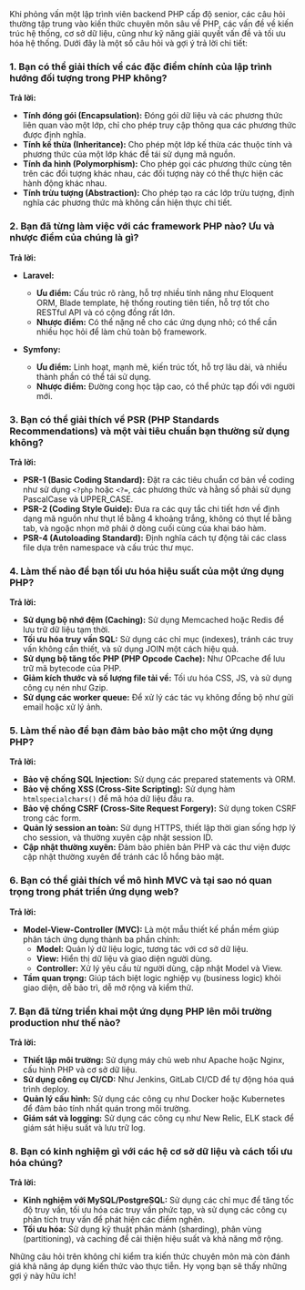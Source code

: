 Khi phỏng vấn một lập trình viên backend PHP cấp độ senior, các câu hỏi thường tập trung vào kiến thức chuyên môn sâu về PHP, các vấn đề về kiến trúc hệ thống, cơ sở dữ liệu, cũng như kỹ năng giải quyết vấn đề và tối ưu hóa hệ thống. Dưới đây là một số câu hỏi và gợi ý trả lời chi tiết:

### 1. Bạn có thể giải thích về các đặc điểm chính của lập trình hướng đối tượng trong PHP không?

**Trả lời:**
- **Tính đóng gói (Encapsulation):** Đóng gói dữ liệu và các phương thức liên quan vào một lớp, chỉ cho phép truy cập thông qua các phương thức được định nghĩa.
- **Tính kế thừa (Inheritance):** Cho phép một lớp kế thừa các thuộc tính và phương thức của một lớp khác để tái sử dụng mã nguồn.
- **Tính đa hình (Polymorphism):** Cho phép gọi các phương thức cùng tên trên các đối tượng khác nhau, các đối tượng này có thể thực hiện các hành động khác nhau.
- **Tính trừu tượng (Abstraction):** Cho phép tạo ra các lớp trừu tượng, định nghĩa các phương thức mà không cần hiện thực chi tiết.

### 2. Bạn đã từng làm việc với các framework PHP nào? Ưu và nhược điểm của chúng là gì?

**Trả lời:**
- **Laravel:**
  - **Ưu điểm:** Cấu trúc rõ ràng, hỗ trợ nhiều tính năng như Eloquent ORM, Blade template, hệ thống routing tiên tiến, hỗ trợ tốt cho RESTful API và có cộng đồng rất lớn.
  - **Nhược điểm:** Có thể nặng nề cho các ứng dụng nhỏ; có thể cần nhiều học hỏi để làm chủ toàn bộ framework.

- **Symfony:**
  - **Ưu điểm:** Linh hoạt, mạnh mẽ, kiến trúc tốt, hỗ trợ lâu dài, và nhiều thành phần có thể tái sử dụng.
  - **Nhược điểm:** Đường cong học tập cao, có thể phức tạp đối với người mới.

### 3. Bạn có thể giải thích về PSR (PHP Standards Recommendations) và một vài tiêu chuẩn bạn thường sử dụng không?

**Trả lời:**
- **PSR-1 (Basic Coding Standard):** Đặt ra các tiêu chuẩn cơ bản về coding như sử dụng `<?php` hoặc `<?=`, các phương thức và hằng số phải sử dụng PascalCase và UPPER_CASE.
- **PSR-2 (Coding Style Guide):** Đưa ra các quy tắc chi tiết hơn về định dạng mã nguồn như thụt lề bằng 4 khoảng trắng, không có thụt lề bằng tab, và ngoặc nhọn mở phải ở dòng cuối cùng của khai báo hàm.
- **PSR-4 (Autoloading Standard):** Định nghĩa cách tự động tải các class file dựa trên namespace và cấu trúc thư mục.

### 4. Làm thế nào để bạn tối ưu hóa hiệu suất của một ứng dụng PHP?

**Trả lời:**
- **Sử dụng bộ nhớ đệm (Caching):** Sử dụng Memcached hoặc Redis để lưu trữ dữ liệu tạm thời.
- **Tối ưu hóa truy vấn SQL:** Sử dụng các chỉ mục (indexes), tránh các truy vấn không cần thiết, và sử dụng JOIN một cách hiệu quả.
- **Sử dụng bộ tăng tốc PHP (PHP Opcode Cache):** Như OPcache để lưu trữ mã bytecode của PHP.
- **Giảm kích thước và số lượng file tải về:** Tối ưu hóa CSS, JS, và sử dụng công cụ nén như Gzip.
- **Sử dụng các worker queue:** Để xử lý các tác vụ không đồng bộ như gửi email hoặc xử lý ảnh.

### 5. Làm thế nào để bạn đảm bảo bảo mật cho một ứng dụng PHP?

**Trả lời:**
- **Bảo vệ chống SQL Injection:** Sử dụng các prepared statements và ORM.
- **Bảo vệ chống XSS (Cross-Site Scripting):** Sử dụng hàm `htmlspecialchars()` để mã hóa dữ liệu đầu ra.
- **Bảo vệ chống CSRF (Cross-Site Request Forgery):** Sử dụng token CSRF trong các form.
- **Quản lý session an toàn:** Sử dụng HTTPS, thiết lập thời gian sống hợp lý cho session, và thường xuyên cập nhật session ID.
- **Cập nhật thường xuyên:** Đảm bảo phiên bản PHP và các thư viện được cập nhật thường xuyên để tránh các lỗ hổng bảo mật.

### 6. Bạn có thể giải thích về mô hình MVC và tại sao nó quan trọng trong phát triển ứng dụng web?

**Trả lời:**
- **Model-View-Controller (MVC):** Là một mẫu thiết kế phần mềm giúp phân tách ứng dụng thành ba phần chính:
  - **Model:** Quản lý dữ liệu logic, tương tác với cơ sở dữ liệu.
  - **View:** Hiển thị dữ liệu và giao diện người dùng.
  - **Controller:** Xử lý yêu cầu từ người dùng, cập nhật Model và View.
- **Tầm quan trọng:** Giúp tách biệt logic nghiệp vụ (business logic) khỏi giao diện, dễ bảo trì, dễ mở rộng và kiểm thử.

### 7. Bạn đã từng triển khai một ứng dụng PHP lên môi trường production như thế nào?

**Trả lời:**
- **Thiết lập môi trường:** Sử dụng máy chủ web như Apache hoặc Nginx, cấu hình PHP và cơ sở dữ liệu.
- **Sử dụng công cụ CI/CD:** Như Jenkins, GitLab CI/CD để tự động hóa quá trình deploy.
- **Quản lý cấu hình:** Sử dụng các công cụ như Docker hoặc Kubernetes để đảm bảo tính nhất quán trong môi trường.
- **Giám sát và logging:** Sử dụng các công cụ như New Relic, ELK stack để giám sát hiệu suất và lưu trữ log.

### 8. Bạn có kinh nghiệm gì với các hệ cơ sở dữ liệu và cách tối ưu hóa chúng?

**Trả lời:**
- **Kinh nghiệm với MySQL/PostgreSQL:** Sử dụng các chỉ mục để tăng tốc độ truy vấn, tối ưu hóa các truy vấn phức tạp, và sử dụng các công cụ phân tích truy vấn để phát hiện các điểm nghẽn.
- **Tối ưu hóa:** Sử dụng kỹ thuật phân mảnh (sharding), phân vùng (partitioning), và caching để cải thiện hiệu suất và khả năng mở rộng.

Những câu hỏi trên không chỉ kiểm tra kiến thức chuyên môn mà còn đánh giá khả năng áp dụng kiến thức vào thực tiễn. Hy vọng bạn sẽ thấy những gợi ý này hữu ích!
